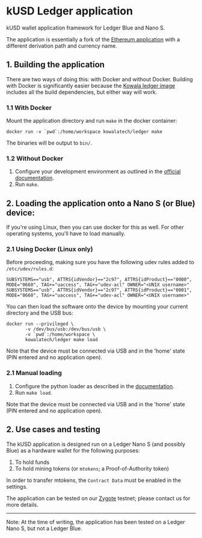 # kUSD Ledger application

kUSD wallet application framework for Ledger Blue and Nano S.

The application is essentially a fork of the [Ethereum application](https://github.com/LedgerHQ/blue-app-eth)
with a different derivation path and currency name.

## 1. Building the application

There are two ways of doing this: with Docker and without Docker. Building with Docker is significantly easier because the
[Kowala ledger image](https://hub.docker.com/r/kowalatech/ledger/) includes all the build dependencies, but either way will work.

### 1.1 With Docker

Mount the application directory and run `make` in the docker container: 

```
docker run -v `pwd`:/home/workspace kowalatech/ledger make
```

The binaries will be output to `bin/`.

### 1.2 Without Docker

1. Configure your development environment as outlined in the [official documentation](https://ledger.readthedocs.io/en/latest/userspace/getting_started.html).
2. Run `make`.

## 2. Loading the application onto a Nano S (or Blue) device:

If you're using Linux, then you can use docker for this as well. For other operating systems, you'll have to load manually.

### 2.1 Using Docker (Linux only)

Before proceeding, making sure you have the following udev rules added to `/etc/udev/rules.d`:

```
SUBSYSTEMS=="usb", ATTRS{idVendor}=="2c97", ATTRS{idProduct}=="0000", MODE="0660", TAG+="uaccess", TAG+="udev-acl" OWNER="<UNIX username>"
SUBSYSTEMS=="usb", ATTRS{idVendor}=="2c97", ATTRS{idProduct}=="0001", MODE="0660", TAG+="uaccess", TAG+="udev-acl" OWNER="<UNIX username>"
```

You can then load the software onto the device by mounting your current directory and the USB bus:

```
docker run --privileged \
       -v /dev/bus/usb:/dev/bus/usb \
       -v `pwd`:/home/workspace \ 
       kowalatech/ledger make load
```

Note that the device must be connected via USB and in the 'home' state (PIN entered and no application open).

### 2.1 Manual loading

1. Configure the python loader as described in the [documentation](https://github.com/LedgerHQ/blue-loader-python).
2. Run `make load`.

Note that the device must be connected via USB and in the 'home' state (PIN entered and no application open).

## 2. Use cases and testing

The kUSD application is designed run on a Ledger Nano S (and possibly Blue) as a hardware wallet for the following purposes:

1. To hold funds
2. To hold mining tokens (or `mtokens`; a Proof-of-Authority token)

In order to transfer mtokens, the `Contract Data` must be enabled in the settings.

The application can be tested on our [Zygote](http://zygote.kowala.io) testnet; please contact us for more details.

-----------------------------

Note: At the time of writing, the application has been tested on a Ledger Nano S, but not a Ledger Blue.
